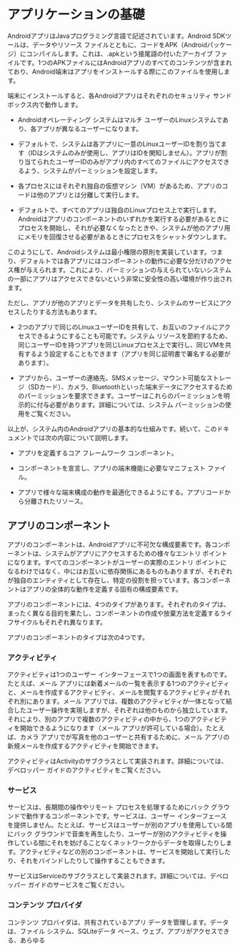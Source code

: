 # アプリケーションの基礎

AndroidアプリはJavaプログラミング言語で記述されています。Android SDKツールは、データやリソース ファイルとともに、コードをAPK（Androidパッケージ）にコンパイルします。これは、.apkという接尾語の付いたアーカイブ ファイルです。1つのAPKファイルにはAndroidアプリのすべてのコンテンツが含まれており、Android端末はアプリをインストールする際にこのファイルを使用します。

端末にインストールすると、各Androidアプリはそれぞれのセキュリティ サンドボックス内で動作します。

* Androidオペレーティング システムはマルチ ユーザーのLinuxシステムであり、各アプリが異なるユーザーになります。

* デフォルトで、システムは各アプリに一意のLinuxユーザーIDを割り当てます（IDはシステムのみが使用し、アプリはIDを関知しません）。アプリが割り当てられたユーザーIDのみがアプリ内のすべてのファイルにアクセスできるよう、システムがパーミッションを設定します。

* 各プロセスにはそれぞれ独自の仮想マシン（VM）があるため、アプリのコードは他のアプリとは分離して実行します。

* デフォルトで、すべてのアプリは独自のLinuxプロセス上で実行します。Androidはアプリのコンポーネントのいずれかを実行する必要があるときにプロセスを開始し、それが必要なくなったときや、システムが他のアプリ用にメモリを回復させる必要があるときにプロセスをシャットダウンします。

このようにして、Androidシステムは最小権限の原則を実装しています。つまり、デフォルトでは各アプリにはコンポーネントの動作に必要な分だけのアクセス権が与えられます。これにより、パーミッションの与えられていないシステムの一部にアプリはアクセスできないという非常に安全性の高い環境が作り出されます。

ただし、アプリが他のアプリとデータを共有したり、システムのサービスにアクセスしたりする方法もあります。

* 2つのアプリで同じのLinuxユーザーIDを共有して、お互いのファイルにアクセスできるようにすることも可能です。システム リソースを節約するため、同じユーザーIDを持つアプリを同じLinuxプロセス上で実行し、同じVMを共有するよう設定することもできます（アプリを同じ証明書で署名する必要があります）。

* アプリから、ユーザーの連絡先、SMSメッセージ、マウント可能なストレージ（SDカード）、カメラ、Bluetoothといった端末データにアクセスするためのパーミッションを要求できます。ユーザーはこれらのパーミッションを明示的に付与必要があります。詳細については、システム パーミッションの使用をご覧ください。

以上が、システム内のAndroidアプリの基本的な仕組みです。続いて、このドキュメントでは次の内容について説明します。

* アプリを定義するコア フレームワーク コンポーネント。

* コンポーネントを宣言し、アプリの端末機能に必要なマニフェスト ファイル。

* アプリで様々な端末構成の動作を最適化できるようにする。アプリコードから分離されたリソース。

## アプリのコンポーネント

アプリのコンポーネントは、Androidアプリに不可欠な構成要素です。各コンポーネントは、システムがアプリにアクセスするための様々なエントリ ポイントになります。すべてのコンポーネントがユーザーの実際のエントリ ポイントになるわけではなく、中にはお互いに依存関係にあるものもありますが、それぞれが独自のエンティティとして存在し、特定の役割を担っています。各コンポーネントはアプリの全体的な動作を定義する固有の構成要素です。

アプリのコンポーネントには、4つのタイプがあります。それぞれのタイプは、まったく異なる目的を果たし、コンポーネントの作成や放棄方法を定義するライフサイクルもそれぞれ異なります。

アプリのコンポーネントのタイプは次の4つです。

### アクティビティ

アクティビティは1つのユーザー インターフェースで1つの画面を表すものです。たとえば、メール アプリには新着メールの一覧を表示する1つのアクティビティと、メールを作成するアクティビティ、メールを閲覧するアクティビティがそれぞれ別にあります。メール アプリでは、複数のアクティビティが一体となって結合したユーザー操作を実現しますが、それぞれは他のものから独立しています。それにより、別のアプリで複数のアクティビティの中から、1つのアクティビティを開始できるようになります（メール アプリが許可している場合）。たとえば、カメラ アプリでが写真を他のユーザーと共有するために、メール アプリの新規メールを作成するアクティビティを開始できます。

アクティビティはActivityのサブクラスとして実装されます。詳細については、デベロッパー ガイドのアクティビティをご覧ください。

### サービス

サービスは、長期間の操作やリモート プロセスを処理するためにバック グラウンドで動作するコンポーネントです。サービスは、ユーザー インターフェースを提供しません。たとえば、サービスはユーザーが別のアプリを使用している間にバック グラウンドで音楽を再生したり、ユーザーが別のアクティビティを操作している間にそれを妨げることなくネットワークからデータを取得したりします。アクティビティなどの別のコンポーネントは、サービスを開始して実行したり、それをバインドしたりして操作することもできます。

サービスはServiceのサブクラスとして実装されます。詳細については、デベロッパー ガイドのサービスをご覧ください。

### コンテンツ プロバイダ

コンテンツ プロバイダは、共有されているアプリ データを管理します。データは、ファイル システム、SQLiteデータ ベース、ウェブ、アプリがアクセスできる、あらゆる
